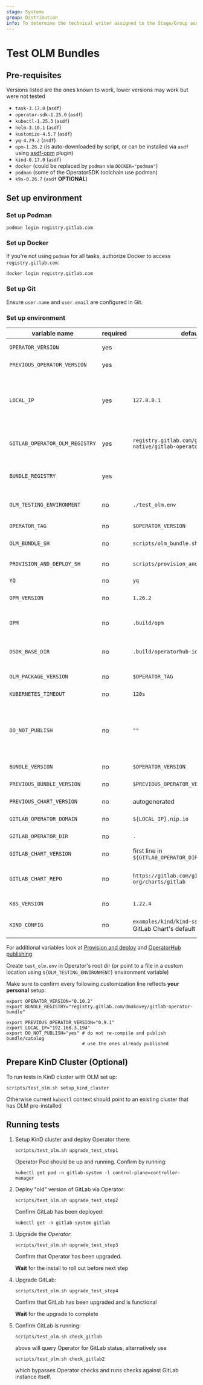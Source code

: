 ```yaml
---
stage: Systems
group: Distribution
info: To determine the technical writer assigned to the Stage/Group associated with this page, see https://about.gitlab.com/handbook/product/ux/technical-writing/#assignments
---
```


# Test OLM Bundles

## Pre-requisites

Versions listed are the ones known to work, lower versions may work but were not tested

- `task-3.17.0` (`asdf`)
- `operator-sdk-1.25.0` (`asdf`)
- `kubectl-1.25.3` (`asdf`)
- `helm-3.10.1` (`asdf`)
- `kustomize-4.5.7` (`asdf`)
- `yq-4.29.2` (`asdf`)
- `opm-1.26.2` (is auto-downloaded by script, or can be installed via `asdf` using [asdf-opm](https://gitlab.com/dmakovey/asdf-opm.git) plugin)
- `kind-0.17.0` (`asdf`)
- `docker` (could be replaced by `podman` via `DOCKER="podman"`)
- `podman` (some of the OperatorSDK toolchain use podman)
- `k9s-0.26.7` (`asdf` **OPTIONAL**)

## Set up environment

### Set up Podman

```shell
podman login registry.gitlab.com
```

### Set up Docker

If you're not using `podman` for all tasks, authorize Docker to access `registry.gitlab.com`:

```shell
docker login registry.gitlab.com
```

### Set up Git

Ensure `user.name` and `user.email` are configured in Git.

### Set up environment

|         variable name          | required |                               default                                |                                                                 description                                                                 |
| ------------------------------ | -------- | -------------------------------------------------------------------- | ------------------------------------------------------------------------------------------------------------------------------------------- |
| `OPERATOR_VERSION`             | yes      |                                                                      | Version of Operator to upgrade to                                                                                                           |
| `PREVIOUS_OPERATOR_VERSION`    | yes      |                                                                      | Version of Operator to upgrade from                                                                                                         |
| `LOCAL_IP`                     | yes      | `127.0.0.1`                                                          | Local machine IP, needed for `GITLAB_OPERATOR_DOMAIN`. When `GITLAB_OPERATOR_DOMAIN` is provided - `LOCAL_IP` can be omitted                |
| `GITLAB_OPERATOR_OLM_REGISTRY` | yes      | `registry.gitlab.com/gitlab-org/cloud-native/gitlab-operator/bundle` | OLM Bundles and Catalogs Registry with released bundles and catalogs                                                                        |
| `BUNDLE_REGISTRY`              | yes      |                                                                      | Staging container registry to publish intermediary OLM Bundles and Catalogs to                                                              |
| `OLM_TESTING_ENVIRONMENT`      | no       | `./test_olm.env`                                                     | File containing environment variables necessary for test runs                                                                               |
| `OPERATOR_TAG`                 | no       | `$OPERATOR_VERSION`                                                  | Operator Container tag to test                                                                                                              |
| `OLM_BUNDLE_SH`                | no       | `scripts/olm_bundle.sh`                                              | Path to underlying `olm_bundle.sh` script                                                                                                   |
| `PROVISION_AND_DEPLOY_SH`      | no       | `scripts/provision_and_deploy.sh`                                    | Path to underlying `provision_and_deploy.sh` script                                                                                         |
| `YQ`                           | no       | `yq`                                                                 | Path to `yq` utility                                                                                                                        |
| `OPM_VERSION`                  | no       | `1.26.2`                                                             | `opm` version to automatically fetch if no binary specified in `OPM`                                                                        |
| `OPM`                          | no       | `.build/opm`                                                         | Path to `opm` binary. Auto-fetched if empty (using `OPM_VERSION` )                                                                          |
| `OSDK_BASE_DIR`                | no       | `.build/operatorhub-io`                                              | Directory for intermediate OLM Bundling artifacts storage                                                                                   |
| `OLM_PACKAGE_VERSION`          | no       | `$OPERATOR_TAG`                                                      | Version to apply to OLM package                                                                                                             |
| `KUBERNETES_TIMEOUT`           | no       | `120s`                                                               | Timeout for Kubernetes operations                                                                                                           |
| `DO_NOT_PUBLISH`               | no       | `""`                                                                 | Controls whether to compile and publish current bundle/catalog (to a temporary registry) or use already published ones from public registry |
| `BUNDLE_VERSION`               | no       | `$OPERATOR_VERSION`                                                  | Version of the bundle to upgrade to                                                                                                         |
| `PREVIOUS_BUNDLE_VERSION`      | no       | `$PREVIOUS_OPERATOR_VERSION`                                         | Version of the bundle to upgrade from                                                                                                       |
| `PREVIOUS_CHART_VERSION`       | no       | autogenerated                                                        | Chart version to upgrade from                                                                                                               |
| `GITLAB_OPERATOR_DOMAIN`       | no       | `${LOCAL_IP}.nip.io`                                                 | Domain to deploy test GitLab instance to                                                                                                    |
| `GITLAB_OPERATOR_DIR`          | no       | `.`                                                                  | Directory with GitLab Operator repository                                                                                                   |
| `GITLAB_CHART_VERSION`         | no       | first line in `${GITLAB_OPERATOR_DIR}/CHART_VERSIONS}`               | Chart Version to upgrade to                                                                                                                 |
| `GITLAB_CHART_REPO`            | no       | `https://gitlab.com/gitlab-org/charts/gitlab`                        | GitLab Helm Chart repository HTTP URI. Mainly used to fetch default KinD configs.                                                           |
| `K8S_VERSION`                  | no       | `1.22.4`                                                             | K8s version to use for cluster setup                                                                                                        |
| `KIND_CONFIG`                  | no       | `examples/kind/kind-ssl.yaml` from GitLab Chart's default branch     | KinD configuration file to prepare KinD cluster for GitLab deployment                                                                       |

For additional variables look at [Provision and deploy](provision_and_deploy.md) and [OperatorHub publishing](operatorhub_publishing.md)

Create `test_olm.env` in Operator's root dir (or point to a file in a custom location using `${OLM_TESTING_ENVIRONMENT}` environment variable)

Make sure to confirm every following customization line reflects **your personal** setup:

```shell
export OPERATOR_VERSION="0.10.2"
export BUNDLE_REGISTRY="registry.gitlab.com/dmakovey/gitlab-operator-bundle"

export PREVIOUS_OPERATOR_VERSION="0.9.1"
export LOCAL_IP="192.168.3.194"
export DO_NOT_PUBLISH="yes" # do not re-compile and publish bundle/catalog
                            # use the ones already published
```

## Prepare KinD Cluster (Optional)

To run tests in KinD cluster with OLM set up:

```shell
scripts/test_olm.sh setup_kind_cluster
```

Otherwise current `kubectl` context should point to an existing cluster that has OLM pre-installed

## Running tests

1. Setup KinD cluster and deploy Operator there:

   ```shell
   scripts/test_olm.sh upgrade_test_step1
   ```

   Operator Pod should be up and running. Confirm by running:

   ```shell
   kubectl get pod -n gitlab-system -l control-plane=controller-manager
   ```

1. Deploy "old" version of GitLab via Operator:

   ```shell
   scripts/test_olm.sh upgrade_test_step2
   ```

   Confirm GitLab has been deployed:

   ```shell
   kubectl get -n gitlab-system gitlab
   ```

1. Upgrade the *Operator*:

   ```shell
   scripts/test_olm.sh upgrade_test_step3
   ```

   Confirm that Operator has been upgraded.

   **Wait** for the install to roll out before next step

1. Upgrade GitLab:

   ```shell
   scripts/test_olm.sh upgrade_test_step4
   ```

   Confirm that GitLab has been upgraded and is functional

   **Wait** for the upgrade to complete

1. Confirm GitLab is running:

   ```shell
   scripts/test_olm.sh check_gitlab
   ```

   above will query Operator for GitLab status, alternatively use

   ```shell
   scripts/test_olm.sh check_gitlab2
   ```

   which bypasses Operator checks and runs checks against GitLab instance itself.
